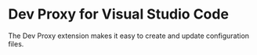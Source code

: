 # Dev Proxy for Visual Studio Code

The Dev Proxy extension makes it easy to create and update configuration files.
